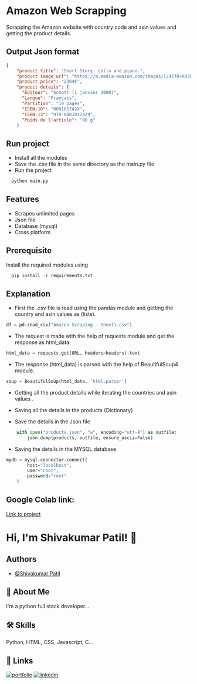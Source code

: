 
# Amazon Web Scrapping

Scrapping the Amazon website with country code and asin values and getting the product details.




## Output Json format
```json
{
    "product title": "Short Story: cello and piano.",
    "product image_url": "https://m.media-amazon.com/images/I/41fD+K43LcL._SY445_SX342_.jpg",
    "product price": "2394€",
    "product details": {
      "Éditeur": "Schott (1 janvier 2000)",
      "Langue": "Français",
      "Partition": "10 pages",
      "ISBN-10": "000101742X",
      "ISBN-13": "978-0001017429",
      "Poids de l'article": "80 g"
    }
```
## Run project

* Install all the modules
* Save the .csv file in the same directory as the main.py file
* Run the project


```bash
  python main.py
```


## Features

- Scrapes unlimited pages
- Json file
- Database (mysql)
- Cross platform


## Prerequisite

Install the required modules using

```python
  pip install -r requirements.txt
```
    
## Explanation

* First the .csv file is read using the pandas module and getting the country and asin values as (lists).
```python
df = pd.read_csv("Amazon Scraping - Sheet1.csv")
```

* The request is made with the help of requests module and get the response as html_data.
```python
html_data = requests.get(URL, headers=headers).text
```

* The response (html_data) is parsed with the help of BeautifulSoup4 module.
```python
soup = BeautifulSoup(html_data, 'html.parser')
```

* Getting all the product details while iterating the countries and asin values .

* Saving all the details in the products {Dictionary}

* Save the details in the Json file 
```python
    with open("products.json", "w", encoding="utf-8") as outfile:
        json.dump(products, outfile, ensure_ascii=False)
```

* Saving the details in the MYSQL database
```python
mydb = mysql.connector.connect(
        host="localhost",
        user="root",
        password="root"
    )
```

## Google Colab link:
[Link to project](https://colab.research.google.com/drive/1stn-P91WmqaR7IZCPfCDqbCKZLQvLaHN?usp=sharing)


# Hi, I'm Shivakumar Patil! 👋


## Authors

- [@Shivakumar Patil](https://github.com/iamshiva003)


## 🚀 About Me
I'm a python full stack developer...


## 🛠 Skills
Python, HTML, CSS, Javascript, C...


## 🔗 Links
[![portfolio](https://img.shields.io/badge/my_portfolio-000?style=for-the-badge&logo=ko-fi&logoColor=white)](https://iamshiva003.github.io/personal/)
[![linkedin](https://img.shields.io/badge/linkedin-0A66C2?style=for-the-badge&logo=linkedin&logoColor=white)](https://www.linkedin.com/in/iamshiva003/)


